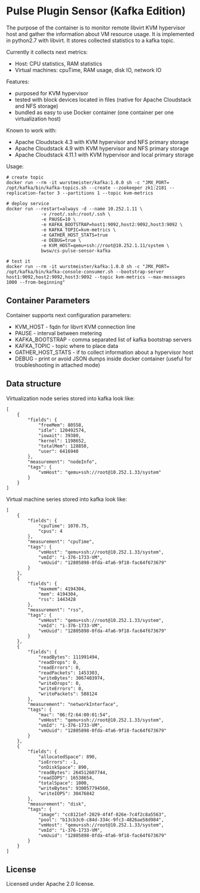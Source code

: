 # Pulse Plugin Sensor (Kafka Edition)

The purpose of the container is to monitor remote libvirt KVM hypervisor host and gather the information about VM resource usage. It is implemented in python2.7 with libvirt. It stores collected statistics to a kafka topic.

Currently it collects next metrics: 
 - Host: CPU statistics, RAM statistics
 - Virtual machines: cpuTime, RAM usage, disk IO, network IO

Features:
 - purposed for KVM hypervisor
 - tested with block devices located in files (native for Apache Cloudstack and NFS storage)
 - bundled as easy to use Docker container (one container per one virtualization host)
 
 Known to work with:
 - Apache Cloudstack 4.3 with KVM hypervisor and NFS primary storage
 - Apache Cloudstack 4.9 with KVM hypervisor and NFS primary storage
 - Apache Cloudstack 4.11.1 with KVM hypervisor and local primary storage

Usage:

```
# create topic
docker run --rm -it wurstmeister/kafka:1.0.0 sh -c "JMX_PORT= /opt/kafka/bin/kafka-topics.sh --create --zookeeper zk1:2181 --replication-factor 3 --partitions 1 --topic kvm-metrics

# deploy service
docker run --restart=always -d --name 10.252.1.11 \
             -v /root/.ssh:/root/.ssh \
             -e PAUSE=10 \
             -e KAFKA_BOOTSTRAP=host1:9092,host2:9092,host3:9092 \
             -e KAFKA_TOPIC=kvm-metrics \
             -e GATHER_HOST_STATS=true
             -e DEBUG=true \
             -e KVM_HOST=qemu+ssh://root@10.252.1.11/system \
             bwsw/cs-pulse-sensor-kafka

# test it
docker run --rm -it wurstmeister/kafka:1.0.0 sh -c "JMX_PORT= /opt/kafka/bin/kafka-console-consumer.sh --bootstrap-server host1:9092,host2:9092,host3:9092 --topic kvm-metrics --max-messages 1000 --from-beginning"
```

## Container Parameters

Container supports next configuration parameters:

- KVM_HOST - fqdn for libvrt KVM connection line
- PAUSE - interval between metering
- KAFKA_BOOTSTRAP - comma separated list of kafka bootstrap servers
- KAFKA_TOPIC - topic where to place data
- GATHER_HOST_STATS - if to collect information about a hypervisor host
- DEBUG - print or avoid JSON dumps inside docker container (useful for troubleshooting in attached mode)

## Data structure

Virtualization node series stored into kafka look like:

```
[
    {
        "fields": {
            "freeMem": 80558,
            "idle": 120492574,
            "iowait": 39380,
            "kernel": 1198652,
            "totalMem": 128850,
            "user": 6416940
        },
        "measurement": "nodeInfo",
        "tags": {
            "vmHost": "qemu+ssh://root@10.252.1.33/system"
        }
    }
]
```

Virtual machine series stored into kafka look like:

```
[
    {
        "fields": {
            "cpuTime": 1070.75,
            "cpus": 4
        },
        "measurement": "cpuTime",
        "tags": {
            "vmHost": "qemu+ssh://root@10.252.1.33/system",
            "vmId": "i-376-1733-VM",
            "vmUuid": "12805898-0fda-4fa6-9f18-fac64f673679"
        }
    },
    {
        "fields": {
            "maxmem": 4194304,
            "mem": 4194304,
            "rss": 1443428
        },
        "measurement": "rss",
        "tags": {
            "vmHost": "qemu+ssh://root@10.252.1.33/system",
            "vmId": "i-376-1733-VM",
            "vmUuid": "12805898-0fda-4fa6-9f18-fac64f673679"
        }
    },
    {
        "fields": {
            "readBytes": 111991494,
            "readDrops": 0,
            "readErrors": 0,
            "readPackets": 1453303,
            "writeBytes": 3067403974,
            "writeDrops": 0,
            "writeErrors": 0,
            "writePackets": 588124
        },
        "measurement": "networkInterface",
        "tags": {
            "mac": "06:f2:64:00:01:54",
            "vmHost": "qemu+ssh://root@10.252.1.33/system",
            "vmId": "i-376-1733-VM",
            "vmUuid": "12805898-0fda-4fa6-9f18-fac64f673679"
        }
    },
    {
        "fields": {
            "allocatedSpace": 890,
            "ioErrors": -1,
            "onDiskSpace": 890,
            "readBytes": 264512607744,
            "readIOPS": 16538654,
            "totalSpace": 1000,
            "writeBytes": 930057794560,
            "writeIOPS": 30476842
        },
        "measurement": "disk",
        "tags": {
            "image": "cc8121ef-2029-4f4f-826e-7c4f2c8a5563",
            "pool": "b13cb3c0-c84d-334c-9fc3-4826ae58d984",
            "vmHost": "qemu+ssh://root@10.252.1.33/system",
            "vmId": "i-376-1733-VM",
            "vmUuid": "12805898-0fda-4fa6-9f18-fac64f673679"
        }
    }
]

```

## License

Licensed under Apache 2.0 license.
